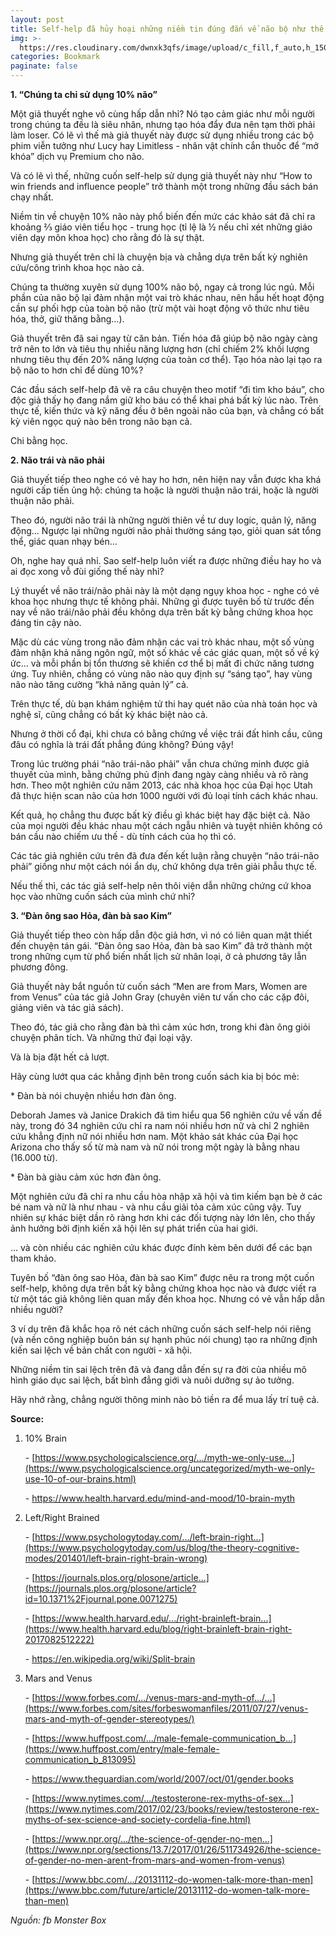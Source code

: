 ```yaml
---
layout: post
title: Self-help đã hủy hoại những niềm tin đúng đắn về não bộ như thế nào?
img: >-
  https://res.cloudinary.com/dwnxk3qfs/image/upload/c_fill,f_auto,h_150,q_auto,w_150/v1577961157/wwsknhd_wgbsgg.jpg
categories: Bookmark
paginate: false
---
```

**1. “Chúng ta chỉ sử dụng 10% não”** 

Một giả thuyết nghe vô cùng hấp dẫn nhỉ? Nó tạo cảm giác như mỗi người trong chúng ta đều là siêu nhân, nhưng tạo hóa đẩy đưa nên tạm thời phải làm loser. Có lẽ vì thế mà giả thuyết này được sử dụng nhiều trong các bộ phim viễn tưởng như Lucy hay Limitless - nhân vật chính cắn thuốc để “mở khóa” dịch vụ Premium cho não.

Và có lẽ vì thế, những cuốn self-help sử dụng giả thuyết này như “How to win friends and influence people” trở thành một trong những đầu sách bán chạy nhất.

Niềm tin về chuyện 10% não này phổ biến đến mức các khảo sát đã chỉ ra khoảng ⅔ giáo viên tiểu học - trung học (tỉ lệ là ½ nếu chỉ xét những giáo viên dạy môn khoa học) cho rằng đó là sự thật.

Nhưng giả thuyết trên chỉ là chuyện bịa và chẳng dựa trên bất kỳ nghiên cứu/công trình khoa học nào cả.

Chúng ta thường xuyên sử dụng 100% não bộ, ngay cả trong lúc ngủ. Mỗi phần của não bộ lại đảm nhận một vai trò khác nhau, nên hầu hết hoạt động cần sự phối hợp của toàn bộ não (trừ một vài hoạt động vô thức như tiêu hóa, thở, giữ thăng bằng…).

Giả thuyết trên đã sai ngay từ căn bản. Tiến hóa đã giúp bộ não ngày càng trở nên to lớn và tiêu thụ nhiều năng lượng hơn (chỉ chiếm 2% khối lượng nhưng tiêu thụ đến 20% năng lượng của toàn cơ thể). Tạo hóa nào lại tạo ra bộ não to hơn chỉ để dùng 10%?

Các đầu sách self-help đã vẽ ra câu chuyện theo motif “đi tìm kho báu”, cho độc giả thấy họ đang nắm giữ kho báu có thể khai phá bất kỳ lúc nào. Trên thực tế, kiến thức và kỹ năng đều ở bên ngoài não của bạn, và chẳng có bất kỳ viên ngọc quý nào bên trong não bạn cả.

Chi bằng học.

**2. Não trái và não phải** 

Giả thuyết tiếp theo nghe có vẻ hay ho hơn, nên hiện nay vẫn được kha khá người cấp tiến ủng hộ: chúng ta hoặc là người thuận não trái, hoặc là người thuận não phải.

Theo đó, người não trái là những người thiên về tư duy logic, quản lý, năng động… Ngược lại những người não phải thường sáng tạo, giỏi quan sát tổng thể, giác quan nhạy bén…

Oh, nghe hay quá nhỉ. Sao self-help luôn viết ra được những điều hay ho và ai đọc xong vỗ đùi giống thế này nhỉ?

Lý thuyết về não trái/não phải này là một dạng ngụy khoa học - nghe có vẻ khoa học nhưng thực tế không phải. Những gì được tuyên bố từ trước đến nay về não trái/não phải đều không dựa trên bất kỳ bằng chứng khoa học đáng tin cậy nào.

Mặc dù các vùng trong não đảm nhận các vai trò khác nhau, một số vùng đảm nhận khả năng ngôn ngữ, một số khác về các giác quan, một số về ký ức… và mỗi phần bị tổn thương sẽ khiến cơ thể bị mất đi chức năng tương ứng. Tuy nhiên, chẳng có vùng não nào quy định sự “sáng tạo”, hay vùng não nào tăng cường “khả năng quản lý” cả.

Trên thực tế, dù bạn khám nghiệm tử thi hay quét não của nhà toán học và nghệ sĩ, cũng chẳng có bất kỳ khác biệt nào cả.

Nhưng ở thời cổ đại, khi chưa có bằng chứng về việc trái đất hình cầu, cũng đâu có nghĩa là trái đất phẳng đúng không? Đúng vậy!

Trong lúc trường phái “não trái-não phải” vẫn chưa chứng minh được giả thuyết của mình, bằng chứng phủ định đang ngày càng nhiều và rõ ràng hơn. Theo một nghiên cứu năm 2013, các nhà khoa học của Đại học Utah đã thực hiện scan não của hơn 1000 người với đủ loại tính cách khác nhau.

Kết quả, họ chẳng thu được bất kỳ điều gì khác biệt hay đặc biệt cả. Não của mọi người đều khác nhau một cách ngẫu nhiên và tuyệt nhiên không có bán cầu nào chiếm ưu thế - dù tính cách của họ thì có.

Các tác giả nghiên cứu trên đã đưa đến kết luận rằng chuyện “não trái-não phải” giống như một cách nói ẩn dụ, chứ không dựa trên giải phẫu thực tế.

Nếu thế thì, các tác giả self-help nên thôi viện dẫn những chứng cứ khoa học vào những cuốn sách của mình chứ nhỉ?

**3. “Đàn ông sao Hỏa, đàn bà sao Kim”** 

Giả thuyết tiếp theo còn hấp dẫn độc giả hơn, vì nó có liên quan mật thiết đến chuyện tán gái. “Đàn ông sao Hỏa, đàn bà sao Kim” đã trở thành một trong những cụm từ phổ biến nhất lịch sử nhân loại, ở cả phương tây lẫn phương đông.

Giả thuyết này bắt nguồn từ cuốn sách “Men are from Mars, Women are from Venus” của tác giả John Gray (chuyên viên tư vấn cho các cặp đôi, giảng viên và tác giả sách).

Theo đó, tác giả cho rằng đàn bà thì cảm xúc hơn, trong khi đàn ông giỏi chuyện phân tích. Và những thứ đại loại vậy.

Và là bịa đặt hết cả lượt.

Hãy cùng lướt qua các khẳng định bên trong cuốn sách kia bị bóc mẻ:

\* Đàn bà nói chuyện nhiều hơn đàn ông.

Deborah James và Janice Drakich đã tìm hiểu qua 56 nghiên cứu về vấn đề này, trong đó 34 nghiên cứu chỉ ra nam nói nhiều hơn nữ và chỉ 2 nghiên cứu khẳng định nữ nói nhiều hơn nam. Một khảo sát khác của Đại học Arizona cho thấy số từ mà nam và nữ nói trong một ngày là bằng nhau (16.000 từ).

\* Đàn bà giàu cảm xúc hơn đàn ông.

Một nghiên cứu đã chỉ ra nhu cầu hòa nhập xã hội và tìm kiếm bạn bè ở các bé nam và nữ là như nhau - và nhu cầu giải tỏa cảm xúc cũng vậy. Tuy nhiên sự khác biệt dần rõ ràng hơn khi các đối tượng này lớn lên, cho thấy ảnh hưởng bởi định kiến xã hội lên sự phát triển của hai giới.

… và còn nhiều các nghiên cứu khác được đính kèm bên dưới để các bạn tham khảo.

Tuyên bố “đàn ông sao Hỏa, đàn bà sao Kim” được nêu ra trong một cuốn self-help, không dựa trên bất kỳ bằng chứng khoa học nào và được viết ra từ một tác giả không liên quan mấy đến khoa học. Nhưng có vẻ vẫn hấp dẫn nhiều người?

3 ví dụ trên đã khắc họa rõ nét cách những cuốn sách self-help nói riêng (và nền công nghiệp buôn bán sự hạnh phúc nói chung) tạo ra những định kiến sai lệch về bản chất con người - xã hội.

Những niềm tin sai lệch trên đã và đang dẫn đến sự ra đời của nhiều mô hình giáo dục sai lệch, bất bình đẳng giới và nuôi dưỡng sự ảo tưởng.

Hãy nhớ rằng, chẳng người thông minh nào bỏ tiền ra để mua lấy trí tuệ cả.

**Source:**

1. 10% Brain 

   \- [https://www.psychologicalscience.org/.../myth-we-only-use...](https://www.psychologicalscience.org/uncategorized/myth-we-only-use-10-of-our-brains.html) 

   \- <https://www.health.harvard.edu/mind-and-mood/10-brain-myth>  
2. Left/Right Brained 

   \- [https://www.psychologytoday.com/.../left-brain-right...](https://www.psychologytoday.com/us/blog/the-theory-cognitive-modes/201401/left-brain-right-brain-wrong) 

   \- [https://journals.plos.org/plosone/article...](https://journals.plos.org/plosone/article?id=10.1371%2Fjournal.pone.0071275) 

   \- [https://www.health.harvard.edu/.../right-brainleft-brain...](https://www.health.harvard.edu/blog/right-brainleft-brain-right-2017082512222) 

   \- <https://en.wikipedia.org/wiki/Split-brain>  
3. Mars and Venus 

   \- [https://www.forbes.com/.../venus-mars-and-myth-of.../...](https://www.forbes.com/sites/forbeswomanfiles/2011/07/27/venus-mars-and-myth-of-gender-stereotypes/) 

   \- [https://www.huffpost.com/.../male-female-communication_b...](https://www.huffpost.com/entry/male-female-communication_b_813095) 

   \- <https://www.theguardian.com/world/2007/oct/01/gender.books> 

   \- [https://www.nytimes.com/.../testosterone-rex-myths-of-sex...](https://www.nytimes.com/2017/02/23/books/review/testosterone-rex-myths-of-sex-science-and-society-cordelia-fine.html) 

   \- [https://www.npr.org/.../the-science-of-gender-no-men...](https://www.npr.org/sections/13.7/2017/01/26/511734926/the-science-of-gender-no-men-arent-from-mars-and-women-from-venus) 

   \- [https://www.bbc.com/.../20131112-do-women-talk-more-than-men](https://www.bbc.com/future/article/20131112-do-women-talk-more-than-men)

*Nguồn: fb Monster Box*
